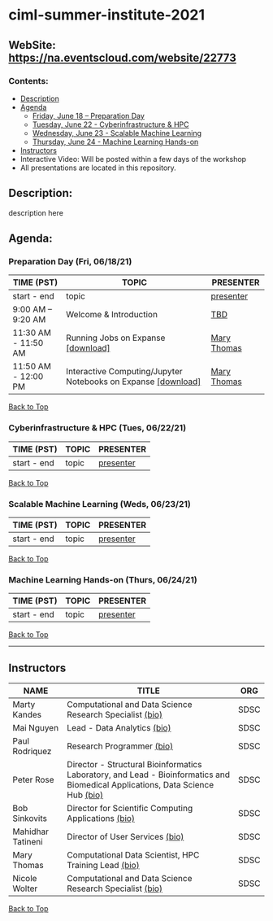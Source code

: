 # ciml-summer-institute-2021

## WebSite:  https://na.eventscloud.com/website/22773

### <a name="top">**Contents:**
* [Description](#description)
* [Agenda](#agenda)
  * [Friday, June 18 – Preparation Day](#agenda-prep)
  * [Tuesday, June 22 - Cyberinfrastructure & HPC](#agenda-ci-hpc)
  * [Wednesday, June 23 - Scalable Machine Learning](#agenda-scalable-ml)
  * [Thursday, June 24 - Machine Learning Hands-on](#agenda-hands-on)
* [Instructors](#instructors)
* Interactive Video: Will be posted within a few days of the workshop
* All presentations are located in this repository.

## Description:<a name="description"></a>
description here

## Agenda:<a name="agenda"></a>

### Preparation Day (Fri, 06/18/21) <a name="agenda-prep"></a>
| **TIME (PST)** | **TOPIC** | **PRESENTER** |
| --- | ----------- | ----------- |
| start - end  | topic | [presenter](#tbd) |
| 9:00 AM – 9:20 AM | Welcome & Introduction | [TBD](#tbd) |
| 11:30 AM - 11:50 AM | Running Jobs on Expanse [[download]](presentation.pdf) | [ Mary Thomas](#thomas) |
| 11:50 AM - 12:00 PM | Interactive Computing/Jupyter Notebooks on Expanse [[download]](presentation.pdf) | [ Mary Thomas](#thomas) |

[Back to Top](#top)

### Cyberinfrastructure & HPC (Tues, 06/22/21)<a name="agenda-ci-hpc"></a>
| **TIME (PST)** | **TOPIC** | **PRESENTER** |
| --- | ----------- | ----------- |
| start - end  | topic | [presenter](#tbd) |

[Back to Top](#top)

### Scalable Machine Learning (Weds, 06/23/21)<a name="agenda-scalable-ml"></a>
| **TIME (PST)** | **TOPIC** | **PRESENTER** |
| --- | ----------- | ----------- |
| start - end  | topic | [presenter](#tbd) |

[Back to Top](#top)

### Machine Learning Hands-on (Thurs, 06/24/21)<a name="agenda-hands-on"></a>
| **TIME (PST)** | **TOPIC** | **PRESENTER** |
| --- | ----------- | ----------- |
| start - end  | topic | [presenter](#tbd) |

[Back to Top](#top)

<hr>

## Instructors<a name="instructors"></a>

| **NAME** | **TITLE** | **ORG** |
| ----------------------- | ----------- | ----------- |
| Marty Kandes<a name="kandes"></a>  |  Computational and Data Science Research Specialist [(bio)](https://www.linkedin.com/in/marty-kandes-b53a34144/) |  SDSC |
| Mai Nguyen<a name="nguyen"></a>  |  Lead -  Data Analytics [(bio)](https://www.sdsc.edu/research/researcher_spotlight/nguyen_mai.html) |  SDSC |
| Paul Rodriquez<a name="prose"></a>  |  Research Programmer [(bio)](https://www.coursera.org/instructor/~13847302) |  SDSC |
| Peter Rose<a name="prose"></a>  |  Director -  Structural Bioinformatics Laboratory, and Lead -  Bioinformatics and Biomedical Applications, Data Science Hub [(bio)](https://www.sdsc.edu/research/researcher_spotlight/rose_peter.html) |  SDSC |
| Bob Sinkovits<a name="sinkovits"></a>  | Director for Scientific Computing Applications [(bio)](https://www.sdsc.edu/research/researcher_spotlight/sinkovits_robert.html) | SDSC|
| Mahidhar Tatineni<a name="tatineni"></a> | Director of User Services [(bio)](https://www.sdsc.edu/research/researcher_spotlight/tatineni_mahidhar.html)   | SDSC |  |
| Mary Thomas<a name="thomas"></a>  | Computational Data Scientist, HPC Training Lead [(bio)]( https://www.sdsc.edu/research/researcher_spotlight/thomas_mary.html)| SDSC |
| Nicole Wolter | Computational and Data Science Research Specialist [(bio)](https://www.linkedin.com/in/nicole-wolter-bbb94a3/)| SDSC |

[Back to Top](#top)
